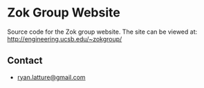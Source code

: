 Zok Group Website
=================

Source code for the Zok group website. The site can be viewed at: http://engineering.ucsb.edu/~zokgroup/

Contact
-------
  * ryan.latture@gmail.com